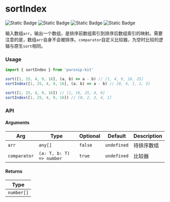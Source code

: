 # sortIndex
![Static Badge](https://img.shields.io/badge/Statement%20Coverage-100.00%-brightgreen) ![Static Badge](https://img.shields.io/badge/Branch%20Coverage-100.00%-brightgreen) ![Static Badge](https://img.shields.io/badge/Function%20Coverage-100.00%-brightgreen) ![Static Badge](https://img.shields.io/badge/Line%20Coverage-100.00%-brightgreen)
      
输入数组`arr`，输出一个数组，是排序前数组索引到排序后数组索引的映射。需要注意的是，数组`arr`自身不会被排序。`comparator`自定义比较器，为空时比较的逻辑与原生`sort`相同。

### Usage

```ts
import { sortIndex } from 'parsnip-kit'

sort([1, 25, 4, 9, 16], (a, b) => a - b) // [1, 4, 9, 16, 25]
sortIndex([1, 25, 4, 9, 16], (a, b) => a - b) // [0, 4, 1, 2, 3]

sort([1, 25, 4, 9, 16]) // [1, 16, 25, 4, 9]
sortIndex([1, 25, 4, 9, 16]) // [0, 2, 3, 4, 1]
```


### API

#### Arguments

| Arg | Type | Optional | Default | Description |
| --- | --- | --- | --- | --- |
| `arr` | `any[]` | `false` | `undefined` | 待排序数组  |
| `comparator` | `(a: T, b: T) => number` | `true` | `undefined` | 比较器  |

#### Returns

| Type |
| ---  |
| `number[]`  |